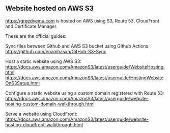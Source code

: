 ## Website hosted on AWS S3

https://greedyemu.com is hosted on AWS using S3, Route 53, CloudFront and Certificate Manager.

These are the official guides:

Sync files between Github and AWS S3 bucket using Github Actions:  
https://github.com/enamhasan/GitHub-S3-Sync

Host a static website using AWS S3:  
https://docs.aws.amazon.com/AmazonS3/latest/userguide/WebsiteHosting.html  
https://docs.aws.amazon.com/AmazonS3/latest/userguide/HostingWebsiteOnS3Setup.html

Configure a static website using a custom domain registered with Route 53:  
https://docs.aws.amazon.com/AmazonS3/latest/userguide/website-hosting-custom-domain-walkthrough.html

Serve a website using CloudFront:  
https://docs.aws.amazon.com/AmazonS3/latest/userguide/website-hosting-cloudfront-walkthrough.html
